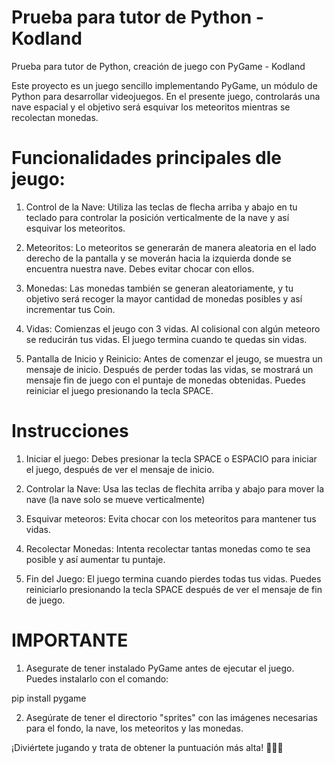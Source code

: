 # Prueba para tutor de Python - Kodland
Prueba para tutor de Python, creación de juego con PyGame - Kodland

Este proyecto es un juego sencillo implementando PyGame, un módulo de Python para desarrollar videojuegos. En el presente juego, controlarás una nave espacial y el objetivo será esquivar los meteoritos mientras se recolectan monedas.

# Funcionalidades principales dle jeugo:

1. Control de la Nave: Utiliza las teclas de flecha arriba y abajo en tu teclado para controlar la posición verticalmente de la nave y así esquivar los meteoritos.
   
2. Meteoritos: Lo meteoritos se generarán de manera aleatoria en el lado derecho de la pantalla y se moverán hacia la izquierda donde se encuentra nuestra nave. Debes evitar chocar con ellos.

3. Monedas: Las monedas también se generan aleatoriamente, y tu objetivo será recoger la mayor cantidad de monedas posibles y así incrementar tus Coin.

4. Vidas: Comienzas el jeugo con 3 vidas. Al colisional con algún meteoro se reducirán tus vidas. El juego termina cuando te quedas sin vidas.

5. Pantalla de Inicio y Reinicio: Antes de comenzar el jeugo, se muestra un mensaje de inicio. Después de perder todas las vidas, se mostrará un mensaje fin de juego con el puntaje de monedas obtenidas. Puedes reiniciar el juego presionando la tecla SPACE.

 # Instrucciones

 1. Iniciar el juego: Debes presionar la tecla SPACE o ESPACIO para iniciar el juego, después de ver el mensaje de inicio.

 2. Controlar la Nave: Usa las teclas de flechita arriba y abajo para mover la nave (la nave solo se mueve verticalmente)

 3. Esquivar meteoros: Evita chocar con los meteoritos para mantener tus vidas.

 4. Recolectar Monedas: Intenta recolectar tantas monedas como te sea posible y así aumentar tu puntaje.

 5. Fin del Juego: El juego termina cuando pierdes todas tus vidas. Puedes reiniciarlo presionando la tecla SPACE después de ver el mensaje de fin de juego.

# IMPORTANTE
1. Asegurate de tener instalado PyGame antes de ejecutar el juego. Puedes instalarlo con el comando: 

pip install pygame

2. Asegúrate de tener el directorio "sprites" con las imágenes necesarias para el fondo, la nave, los meteoritos y las monedas.

¡Diviértete jugando y trata de obtener la puntuación más alta! 🚀💎🌌


